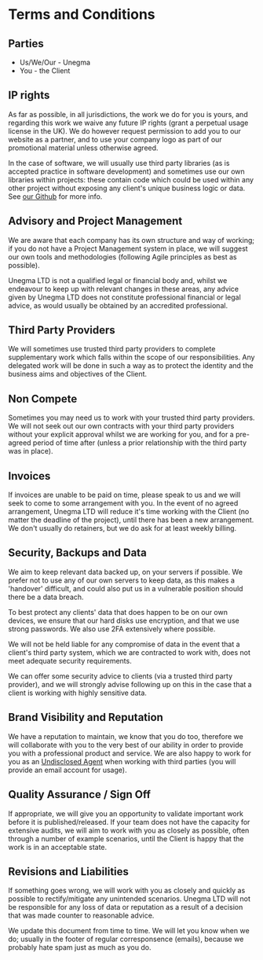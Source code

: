# Terms and Conditions

## Parties

* Us/We/Our - Unegma
* You - the Client

## IP rights

As far as possible, in all jurisdictions, the work we do for you is yours, and regarding this work we waive any future IP rights (grant a perpetual usage license in the UK). We do however request permission to add you to our website as a partner, and to use your company logo as part of our promotional material unless otherwise agreed. 

In the case of software, we will usually use third party libraries (as is accepted practice in software development) and sometimes use our own libraries within projects: these contain code which could be used within any other project without exposing any client's unique business logic or data. See [our Github](https://github.com/unegma/) for more info.

## Advisory and Project Management

We are aware that each company has its own structure and way of working; if you do not have a Project Management system in place, we will suggest our own tools and methodologies (following Agile principles as best as possible). 

Unegma LTD is not a qualified legal or financial body and, whilst we endeavour to keep up with relevant changes in these areas, any advice given by Unegma LTD does not constitute professional financial or legal advice, as would usually be obtained by an accredited professional.

## Third Party Providers

We will sometimes use trusted third party providers to complete supplementary work which falls within the scope of our responsibilities. Any delegated work will be done in such a way as to protect the identity and the business aims and objectives of the Client.

## Non Compete

Sometimes you may need us to work with your trusted third party providers. We will not seek out our own contracts with your third party providers without your explicit approval whilst we are working for you, and for a pre-agreed period of time after (unless a prior relationship with the third party was in place).

## Invoices

If invoices are unable to be paid on time, please speak to us and we will seek to come to some arrangement with you. In the event of no agreed arrangement, Unegma LTD will reduce it's time working with the Client (no matter the deadline of the project), until there has been a new arrangement. We don't usually do retainers, but we do ask for at least weekly billing.

## Security, Backups and Data

We aim to keep relevant data backed up, on your servers if possible. We prefer not to use any of our own servers to keep data, as this makes a 'handover' difficult, and could also put us in a vulnerable position should there be a data breach. 

To best protect any clients' data that does happen to be on our own devices, we ensure that our hard disks use encryption, and that we use strong passwords. We also use 2FA extensively where possible.

We will not be held liable for any compromise of data in the event that a client's third party system, which we are contracted to work with, does not meet adequate security requirements. 

We can offer some security advice to clients (via a trusted third party provider), and we will strongly advise following up on this in the case that a client is working with highly sensitive data.

## Brand Visibility and Reputation

We have a reputation to maintain, we know that you do too, therefore we will collaborate with you to the very best of our ability in order to provide you with a professional product and service. We are also happy to work for you as an [Undisclosed Agent](https://www.google.com?q=undisclosed+agent) when working with third parties (you will provide an email account for usage). 

## Quality Assurance / Sign Off

If appropriate, we will give you an opportunity to validate important work before it is published/released. If your team does not have the capacity for extensive audits, we will aim to work with you as closely as possible, often through a number of example scenarios, until the Client is happy that the work is in an acceptable state.

## Revisions and Liabilities

If something goes wrong, we will work with you as closely and quickly as possible to rectify/mitigate any unintended scenarios. Unegma LTD will not be responsible for any loss of data or reputation as a result of a decision that was made counter to reasonable advice. 

We update this document from time to time. We will let you know when we do; usually in the footer of regular corresponsence (emails), because we probably hate spam just as much as you do.
